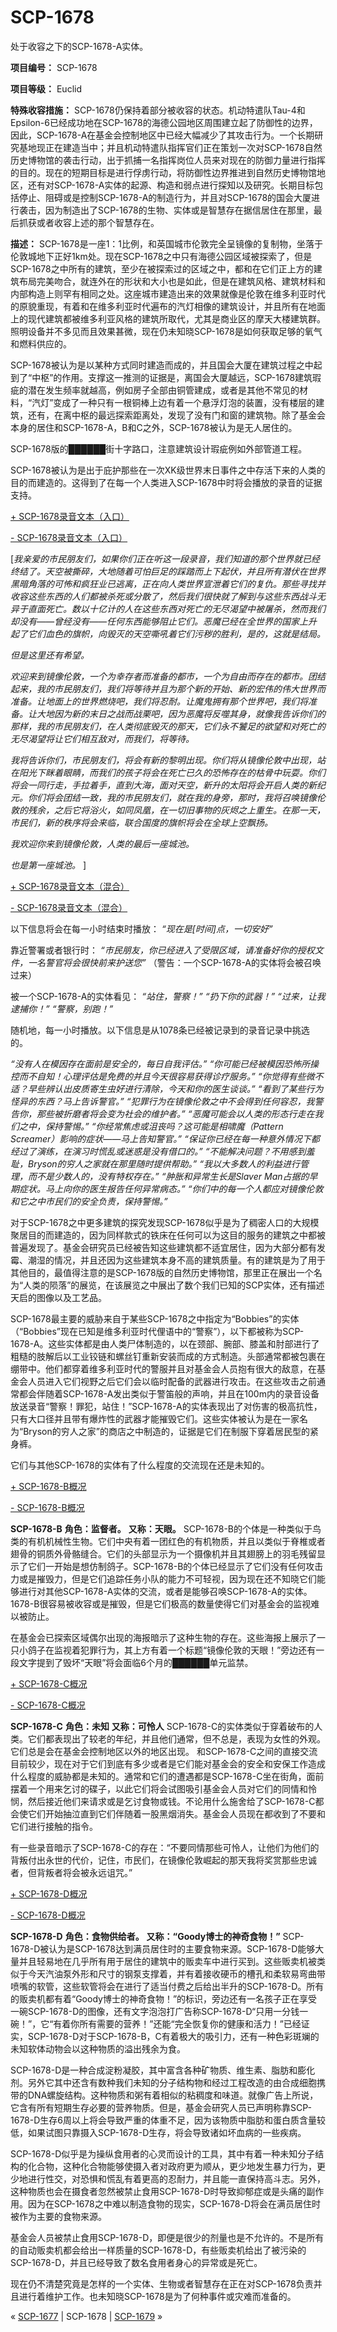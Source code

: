 # SCP-1678
                        




处于收容之下的SCP-1678-A实体。



**项目编号：** SCP-1678

**项目等级：** Euclid

**特殊收容措施：** SCP-1678仍保持着部分被收容的状态。机动特遣队Tau-4和Epsilon-6已经成功地在SCP-1678的海德公园地区周围建立起了防御性的边界，因此，SCP-1678-A在基金会控制地区中已经大幅减少了其攻击行为。一个长期研究基地现正在建造当中；并且机动特遣队指挥官们正在策划一次对SCP-1678自然历史博物馆的袭击行动，出于抓捕一名指挥岗位人员来对现在的防御力量进行指挥的目的。现在的短期目标是进行俘虏行动，将防御性边界推进到自然历史博物馆地区，还有对SCP-1678-A实体的起源、构造和弱点进行探知以及研究。长期目标包括停止、阻碍或是控制SCP-1678-A的制造行为，并且对SCP-1678的国会大厦进行袭击，因为制造出了SCP-1678的生物、实体或是智慧存在据信居住在那里，最后抓获或者收容上述的那个智慧存在。

**描述：** SCP-1678是一座1：1比例，和英国城市伦敦完全呈镜像的复制物，坐落于伦敦城地下正好1km处。现在SCP-1678之中只有海德公园区域被探索了，但是SCP-1678之中所有的建筑，至少在被探索过的区域之中，都和在它们正上方的建筑布局完美吻合，就连外在的形状和大小也是如此，但是在建筑风格、建筑材料和内部构造上则罕有相同之处。这座城市建造出来的效果就像是伦敦在维多利亚时代的原貌重现，有着和在维多利亚时代遍布的汽灯相像的建筑设计，并且所有在地面上的现代建筑都被维多利亚风格的建筑所取代，尤其是商业区的摩天大楼建筑群。照明设备并不多见而且效果甚微，现在仍未知晓SCP-1678是如何获取足够的氧气和燃料供应的。

SCP-1678被认为是以某种方式同时建造而成的，并且国会大厦在建筑过程之中起到了“中枢”的作用。支撑这一推测的证据是，离国会大厦越远，SCP-1678建筑瑕疵的潜在发生频率就越高，例如房子全部由铜管建成，或者是其他不常见的材料，“汽灯”变成了一种只有一根铜棒上边有着一个悬浮灯泡的装置，没有楼层的建筑，还有，在离中枢的最远探索距离处，发现了没有门和窗的建筑物。除了基金会本身的居住和SCP-1678-A，B和C之外，SCP-1678被认为是无人居住的。



SCP-1678版的██████街十字路口，注意建筑设计瑕疵例如外部管道工程。



SCP-1678被认为是出于庇护那些在一次XK级世界末日事件之中存活下来的人类的目的而建造的。这得到了在每一个人类进入SCP-1678中时将会播放的录音的证据支持。


<a shape='rect' class='collapsible-block-link' href='javascript:;'>+&#160;SCP-1678&#24405;&#38899;&#25991;&#26412;&#65288;&#20837;&#21475;&#65289;</a>

<a shape='rect' class='collapsible-block-link' href='javascript:;'>-&#160;SCP-1678&#24405;&#38899;&#25991;&#26412;&#65288;&#20837;&#21475;&#65289;</a>

[*我亲爱的市民朋友们，如果你们正在听这一段录音，我们知道的那个世界就已经终结了。天空被撕碎，大地随着可怕巨足的踩踏而上下起伏，并且所有潜伏在世界黑暗角落的可怖和疯狂业已逃离，正在向人类世界宣泄着它们的复仇。那些寻找并收容这些东西的人们都被杀死或分散了，然后我们很快就了解到与这些东西战斗无异于直面死亡。数以十亿计的人在这些东西对死亡的无尽渴望中被屠杀，然而我们却没有——曾经没有——任何东西能够阻止它们。恶魔已经在全世界的国家上升起了它们血色的旗帜，向毁灭的天空嘶吼着它们污秽的胜利，是的，这就是结局。* 

*但是这里还有希望。* 

*欢迎来到镜像伦敦，一个为幸存者而准备的都市，一个为自由而存在的都市。团结起来，我的市民朋友们，我们将等待并且为那个新的开始、新的宏伟的伟大世界而准备。让地面上的世界燃烧吧，我们将忍耐。让魔鬼拥有那个世界吧，我们将准备。让大地因为新的末日之战而战栗吧，因为恶魔将反噬其身，就像我告诉你们的那样，我的市民朋友们，在人类彻底毁灭的那天，它们永不饕足的欲望和对死亡的无尽渴望将让它们相互敌对，而我们，将等待。* 

*我将告诉你们，市民朋友们，将会有新的黎明出现。你们将从镜像伦敦中出现，站在阳光下眯着眼睛，而我们的孩子将会在死亡已久的恐怖存在的枯骨中玩耍。你们将会一同行走，手拉着手，直到大海，面对天空，新升的太阳将会开启人类的新纪元。你们将会团结一致，我的市民朋友们，就在我的身旁，那时，我将召唤镜像伦敦的残余，之后它将浴火，如同凤凰，在一切旧事物的灰烬之上重生。在那一天，市民们，新的秩序将会来临，联合国度的旗帜将会在全球上空飘扬。* 

*我欢迎你来到镜像伦敦，人类的最后一座城池。* 

*也是第一座城池。* ]





<a shape='rect' class='collapsible-block-link' href='javascript:;'>+&#160;SCP-1678&#24405;&#38899;&#25991;&#26412;&#65288;&#28151;&#21512;&#65289;</a>

<a shape='rect' class='collapsible-block-link' href='javascript:;'>-&#160;SCP-1678&#24405;&#38899;&#25991;&#26412;&#65288;&#28151;&#21512;&#65289;</a>

以下信息将会在每一小时结束时播放：
*“现在是[时间]点，一切安好”* 

靠近警署或者银行时：
*“市民朋友，你已经进入了受限区域，请准备好你的授权文件，一名警官将会很快前来护送您”* （警告：一个SCP-1678-A的实体将会被召唤过来）

被一个SCP-1678-A的实体看见：
*“站住，警察！”* 
*“扔下你的武器！”* 
*“过来，让我逮捕你！”* 
*“警察，别跑！”* 

随机地，每一小时播放。以下信息是从1078条已经被记录到的录音记录中挑选的。

*“没有人在模因存在面前是安全的，每日自我评估。”* 
*“你可能已经被模因恐怖所操控而不自知！心理评估是免费的并且今天很容易获得诊疗服务。”* 
*“你觉得有些微不适？早些辨认出皮质寄生虫好进行清除，今天和你的医生谈谈。”* 
*“看到了某些行为怪异的东西？马上告诉警官。”* 
*“犯罪行为在镜像伦敦之中不会得到任何容忍，我警告你，那些被折磨者将会变为社会的维护者。”* 
*“恶魔可能会以人类的形态行走在我们之中，保持警惕。”* 
*“你经常焦虑或沮丧吗？这可能是相啸魔（Pattern Screamer）影响的症状——马上告知警官。”* 
*“保证你已经在每一种意外情况下都经过了演练，在演习时慌乱或迷惑是没有借口的。”* 
*“不能解决问题？不用感到羞耻，Bryson的穷人之家就在那里随时提供帮助。”* 
*“我以大多数人的利益进行管理，而不是少数人的，没有特权存在。”* 
*“肿胀和异常生长是Slaver Man占据的早期症状。马上向你的医生报告任何异常病态。”* 
*“你们中的每一个人都应对镜像伦敦和它之中市民们的安全负责，保持警惕。”* 




对于SCP-1678之中更多建筑的探究发现SCP-1678似乎是为了稠密人口的大规模聚居目的而建造的，因为同样款式的铁床在任何可以为这目的服务的建筑之中都被普遍发现了。基金会研究员已经被告知这些建筑都不适宜居住，因为大部分都有发霉、潮湿的情况，并且还因为这些建筑本身不高的建筑质量。有的建筑是为了用于其他目的，最值得注意的是SCP-1678版的自然历史博物馆，那里正在展出一个名为“人类的陨落”的展览，在该展览之中展出了数个我们已知的SCP实体，还有描述天启的图像以及工艺品。

SCP-1678最主要的威胁来自于某些SCP-1678之中指定为“Bobbies”的实体（“Bobbies”现在已知是维多利亚时代俚语中的“警察”），以下都被称为SCP-1678-A。这些实体都是由人类尸体制造的，以在颈部、腕部、膝盖和肘部进行了粗糙的肢解后以工业铰链和螺丝钉重新安装而成的方式制造。头部通常都被包裹在绷带中。他们都穿着维多利亚时代的警服并且对基金会人员抱有很大的敌意，在基金会人员进入它们视野之后它们会以临时配备的武器进行攻击。在这些攻击之前通常都会伴随着SCP-1678-A发出类似于警笛般的声响，并且在100m内的录音设备放送录音“警察！罪犯，站住！”SCP-1678-A的实体表现出了对伤害的极高抗性，只有大口径并且带有爆炸性的武器才能摧毁它们。这些实体被认为是在一家名为“Bryson的穷人之家”的商店之中制造的，证据是它们在制服下穿着居民型的紧身裤。

它们与其他SCP-1678的实体有了什么程度的交流现在还是未知的。


<a shape='rect' class='collapsible-block-link' href='javascript:;'>+&#160;SCP-1678-B&#27010;&#20917;</a>

<a shape='rect' class='collapsible-block-link' href='javascript:;'>-&#160;SCP-1678-B&#27010;&#20917;</a>

**SCP-1678-B** 
**角色：监督者。** 
**又称：天眼。** 
SCP-1678-B的个体是一种类似于鸟类的有机机械性生物。它们中央有着一团红色的有机物质，并且以类似于脊椎或者翅骨的铜质外骨骼缝合。它们的头部显示为一个摄像机并且其翅膀上的羽毛残留显示了它们一开始是想仿制鸽子。SCP-1678-B的个体已经显示了它们没有任何攻击力或是摧毁力，但是它们追踪任务小队的能力不可轻视，因为现在还不知晓它们能够进行对其他SCP-1678-A实体的交流，或者是能够召唤SCP-1678-A的实体。1678-B很容易被收容或是摧毁，但是它们极高的数量使得它们对基金会的监视难以被防止。

在基金会已探索区域偶尔出现的海报暗示了这种生物的存在。这些海报上展示了一只小鸽子在监视着犯罪行为，其上方有着一个标题“镜像伦敦的天眼！”旁边还有一段文字提到了毁坏“天眼”将会面临6个月的██████单元监禁。





<a shape='rect' class='collapsible-block-link' href='javascript:;'>+&#160;SCP-1678-C&#27010;&#20917;</a>

<a shape='rect' class='collapsible-block-link' href='javascript:;'>-&#160;SCP-1678-C&#27010;&#20917;</a>

**SCP-1678-C** 
**角色：未知** 
**又称：可怜人** 
SCP-1678-C的实体类似于穿着破布的人类。它们都表现出了较老的年纪，并且他们通常，但不总是，表现为女性的外观。
它们总是会在基金会控制地区以外的地区出现。
和SCP-1678-C之间的直接交流目前较少，现在对于它们到底有多少或者是它们能对基金会的安全和安保工作造成什么程度的威胁都是未知的。通常和它们的遭遇都是SCP-1678-C坐在街角，面前摆着一个用来乞讨的碟子，以此它们将会试图吸引基金会人员对它们的同情和怜悯，然后接近他们来请求或是乞讨食物或钱。不论用什么施舍给了SCP-1678-C都会使它们开始抽泣直到它们伴随着一股黑烟消失。基金会人员现在都收到了不要和它们进行接触的指令。

有一些录音暗示了SCP-1678-C的存在：“不要同情那些可怜人，让他们为他们的背叛付出永世的代价，记住，市民们，在镜像伦敦崛起的那天我将奖赏那些忠诚者，但背叛者将会被永远诅咒。”





<a shape='rect' class='collapsible-block-link' href='javascript:;'>+&#160;SCP-1678-D&#27010;&#20917;</a>

<a shape='rect' class='collapsible-block-link' href='javascript:;'>-&#160;SCP-1678-D&#27010;&#20917;</a>

**SCP-1678-D** 
**角色：食物供给者。** 
**又称：“Goody博士的神奇食物！”** 
SCP-1678-D被认为是SCP-1678达到满员居住时的主要食物来源。SCP-1678-D能够大量并且轻易地在几乎所有用于居住的建筑中的贩卖车中进行买到。这些贩卖机被类似于今天汽油泵外形和尺寸的钢泵支撑着，并有着接收硬币的槽孔和柔软易弯曲带喷嘴的软管，这些软管将会在进行了适当付费之后给出半升的SCP-1678-D。所有的贩卖机都有着“Goody博士的神奇食物！”的标识，旁边还有一名孩子正在享受一碗SCP-1678-D的图像，还有文字泡泡打广告称SCP-1678-D“只用一分钱一碗！”，它“有着你所有需要的营养！”还能“完全恢复你的健康和活力！”已经证实，SCP-1678-D对于SCP-1678-B，C有着极大的吸引力，还有一种色彩斑斓的未知软体动物会以这种物质的溢出残余为食。

SCP-1678-D是一种合成淀粉凝胶，其中富含各种矿物质、维生素、脂肪和膨化剂。另外它其中还含有数种我们未知的分子结构物和经过工程改造的由合成细胞携带的DNA螺旋结构。这种物质和粥有着相似的粘稠度和味道。就像广告上所说，它含有所有短期生存必要的营养物质。但是，基金会研究人员已声明称靠SCP-1678-D生存6周以上将会导致严重的体重不足，因为该物质中脂肪和蛋白质含量较低，如果试图只靠摄入SCP-1678-D生存，将会导致诸如坏血病的一些疾病。

SCP-1678-D似乎是为操纵食用者的心灵而设计的工具，其中有着一种未知分子结构的化合物，这种化合物能够使摄入者对政府更为顺从，更少地发生暴力行为，更少地进行性交，对恐惧和慌乱有着更高的忍耐力，并且能一直保持高斗志。另外，这种物质也会在摄食者忽然被禁止食用SCP-1678-D时导致抑郁症或是头痛的副作用。因为在SCP-1678之中难以制造食物的现实，SCP-1678-D将会在满员居住时被作为主要的食物来源。

基金会人员被禁止食用SCP-1678-D，即便是很少的剂量也是不允许的。不是所有的自动贩卖机都会给出一样质量的SCP-1678-D，有些贩卖机给出了被污染的SCP-1678-D，并且已经导致了数名食用者身心的异常或是死亡。




现在仍不清楚究竟是怎样的一个实体、生物或者智慧存在正在对SCP-1678负责并且进行着维护工作。也未知晓SCP-1678是为了何种事件或灾难而准备的。



« <a shape='rect' class='newpage' href='/scp-1677'>SCP-1677</a> | SCP-1678 | [SCP-1679](/scp-1679) »





                    